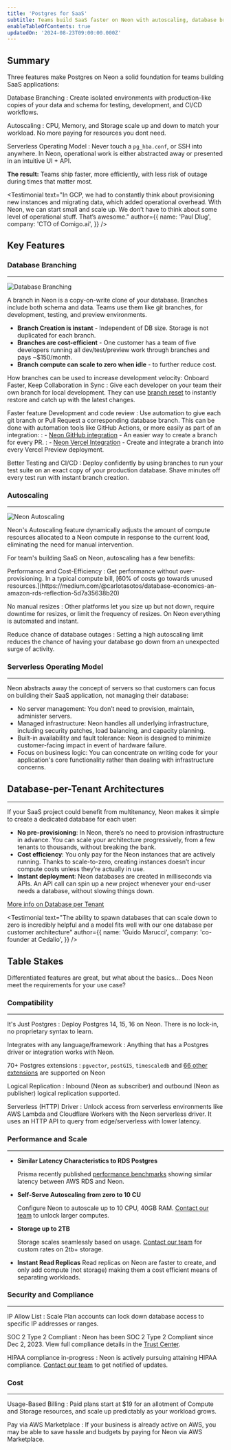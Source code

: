 ```yaml
---
title: 'Postgres for SaaS'
subtitle: Teams build SaaS faster on Neon with autoscaling, database branching and the serverless operating model.
enableTableOfContents: true
updatedOn: '2024-08-23T09:00:00.000Z'
---
```


<UseCaseContext />

## Summary

Three features make Postgres on Neon a solid foundation for teams building SaaS applications:

<DefinitionList bulletType="check">
Database Branching
: Create isolated environments with production-like copies of your data and schema for testing, development, and CI/CD workflows.

Autoscaling
: CPU, Memory, and Storage scale up and down to match your workload. No more paying for resources you dont need.

Serverless Operating Model
: Never touch a `pg_hba.conf`, or SSH into anywhere. In Neon, operational work is either abstracted away or presented in an intuitive UI + API.
</DefinitionList>

**The result:**
Teams ship faster, more efficiently, with less risk of outage during times that matter most.

<Testimonial
text="In GCP, we had to constantly think about provisioning new instances and migrating data, which added operational overhead. With Neon, we can start small and scale up. We don’t have to think about some level of operational stuff. That’s awesome."
author={{
  name: 'Paul Dlug',
  company: 'CTO of Comigo.ai',
}}
/>

## Key Features

### Database Branching

---

![Database Branching](/use-cases/branching.jpg?branching)

A branch in Neon is a copy-on-write clone of your database. Branches include both schema and data. Teams use them like git branches, for development, testing, and preview environments.

- **Branch Creation is instant** - Independent of DB size. Storage is not duplicated for each branch.
- **Branches are cost-efficient** - One customer has a team of five developers running all dev/test/preview work through branches and pays ~$150/month.
- **Branch compute can scale to zero when idle** - to further reduce cost.

How branches can be used to increase development velocity:
<DefinitionList bulletType="check">
Onboard Faster, Keep Collaboration in Sync
: Give each developer on your team their own branch for local development. They can use [branch reset](/docs/introduction/point-in-time-restore) to instantly restore and catch up with the latest changes.

Faster feature Development and code review
: Use automation to give each git branch or Pull Request a corresponding database branch. This can be done with automation tools like GitHub Actions, or more easily as part of an integration:
: - [Neon GitHub integration](/docs/guides/neon-github-integration) - An easier way to create a branch for every PR.
: - [Neon Vercel Integration](/docs/guides/vercel) - Create and integrate a branch into every Vercel Preview deployment.

Better Testing and CI/CD
: Deploy confidently by using branches to run your test suite on an exact copy of your production database. Shave minutes off every test run with instant branch creation.

</DefinitionList>

### Autoscaling

---

![Neon Autoscaling](/use-cases/autoscaling.jpg)

Neon's Autoscaling feature dynamically adjusts the amount of compute resources allocated to a Neon compute in response to the current load, eliminating the need for manual intervention.

For team's building SaaS on Neon, autoscaling has a few benefits:

<DefinitionList bulletType="check">
Performance and Cost-Efficiency
: Get performance without over-provisioning. In a typical compute bill, [60% of costs go towards unused resources.](https://medium.com/@carlotasotos/database-economics-an-amazon-rds-reflection-5d7a35638b20)

No manual resizes
: Other platforms let you size up but not down, require downtime for resizes, or limit the frequency of resizes. On Neon everything is automated and instant.

Reduce chance of database outages
: Setting a high autoscaling limit reduces the chance of having your database go down from an unexpected surge of activity.
</DefinitionList>

### Serverless Operating Model

---

Neon abstracts away the concept of servers so that customers can focus on building their SaaS application, not managing their database:

- No server management: You don’t need to provision, maintain, administer servers.
- Managed infrastructure: Neon handles all underlying infrastructure, including security patches, load balancing, and capacity planning.
- Built-in availability and fault tolerance: Neon is designed to minimize customer-facing impact in event of hardware failure.
- Focus on business logic: You can concentrate on writing code for your application's core functionality rather than dealing with infrastructure concerns.

## Database-per-Tenant Architectures

---

If your SaaS project could benefit from multitenancy, Neon makes it simple to create a dedicated database for each user:

- **No pre-provisioning**: In Neon, there’s no need to provision infrastructure in advance. You can scale your architecture progressively, from a few tenants to thousands, without breaking the bank.
- **Cost efficiency**: You only pay for the Neon instances that are actively running. Thanks to scale-to-zero, creating instances doesn’t incur compute costs unless they’re actually in use.
- **Instant deployment**: Neon databases are created in milliseconds via APIs. An API call can spin up a new project whenever your end-user needs a database, without slowing things down.

[More info on Database per Tenant](/use-cases/database-per-tenant)

<Testimonial
text="The ability to spawn databases that can scale down to zero is incredibly helpful and a model fits well with our one database per customer architecture"
author={{
  name: 'Guido Marucci',
  company: 'co-founder at Cedalio',
}}
/>

## Table Stakes

Differentiated features are great, but what about the basics... Does Neon meet the requirements for your use case?

### Compatibility

---

<DefinitionList bulletType="check">
It's Just Postgres
: Deploy Postgres 14, 15, 16 on Neon. There is no lock-in, no proprietary syntax to learn.

Integrates with any language/framework
: Anything that has a Postgres driver or integration works with Neon.

70+ Postgres extensions
: `pgvector`, `postGIS`, `timescaledb` and [66 other extensions](/docs/extensions/pg-extensions) are supported on Neon

Logical Replication
: Inbound (Neon as subscriber) and outbound (Neon as publisher) logical replication supported.

Serverless (HTTP) Driver
: Unlock access from serverless environments like AWS Lambda and Cloudflare Workers with the Neon serverless driver. It uses an HTTP API to query from edge/serverless with lower latency.
</DefinitionList>

### Performance and Scale

---

- **Similar Latency Characteristics to RDS Postgres**

  Prisma recently published <a href="https://benchmarks.prisma.io/?dbprovider=pg-rds" target="_blank">performance benchmarks</a> showing similar latency between AWS RDS and Neon.

- **Self-Serve Autoscaling from zero to 10 CU**

  Configure Neon to autoscale up to 10 CPU, 40GB RAM. [Contact our team](/contact-sales) to unlock larger computes.

- **Storage up to 2TB**

  Storage scales seamlessly based on usage. [Contact our team](/contact-sales) for custom rates on 2tb+ storage.

- **Instant Read Replicas**
  Read replicas on Neon are faster to create, and only add compute (not storage) making them a cost efficient means of separating workloads.

### Security and Compliance

---

<DefinitionList >

IP Allow List
: Scale Plan accounts can lock down database access to specific IP addresses or ranges.

SOC 2 Type 2 Compliant
: Neon has been SOC 2 Type 2 Compliant since Dec 2, 2023. View full compliance details in the [Trust Center](https://trust.neon.tech/).

HIPAA compliance in-progress
: Neon is actively pursuing attaining HIPAA compliance. [Contact our team](/contact-sales) to get notified of updates.

</DefinitionList>

### Cost

---

<DefinitionList bulletType="check">
Usage-Based Billing
: Paid plans start at $19 for an allotment of Compute and Storage resources, and scale up predictably as your workload grows.

Pay via AWS Marketplace
: If your business is already active on AWS, you may be able to save hassle and budgets by paying for Neon via AWS Marketplace.

</DefinitionList>

<CTA text="Have any questions or need more&nbsp;information?" buttonText="Reach out to us" buttonUrl="/contact-sales" />

